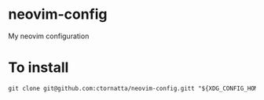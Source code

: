 # neovim-config
My neovim configuration

# To install

```txt
git clone git@github.com:ctornatta/neovim-config.gitt "${XDG_CONFIG_HOME:-$HOME/.config}"/nvim
```
